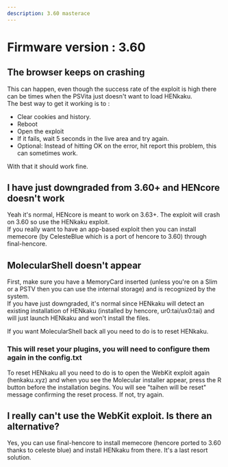 ```yaml
---
description: 3.60 masterace 
---
```


# Firmware version : 3.60

## The browser keeps on crashing

This can happen, even though the success rate of the exploit is high there can be times when the PSVita just doesn't want to load HENkaku.  
The best way to get it working is to :

* Clear cookies and history.
* Reboot
* Open the exploit
* If it fails, wait 5 seconds in the live area and try again.
* Optional: Instead of hitting OK on the error, hit report this problem, this can sometimes work.

With that it should work fine.

## I have just downgraded from 3.60+ and HENcore doesn't work

Yeah it's normal, HENcore is meant to work on 3.63+. The exploit will crash on 3.60 so use the HENkaku exploit.  
If you really want to have an app-based exploit then you can install memecore \(by CelesteBlue which is a port of hencore to 3.60\) through final-hencore.

## MolecularShell doesn't appear

First, make sure you have a MemoryCard inserted \(unless you're on a Slim or a PSTV then you can use the internal storage\) and is recognized by the system.  
If you have just downgraded, it's normal since HENkaku will detect an existing installation of HENkaku \(installed by hencore, ur0:tai/ux0:tai\) and will just launch HENkaku and won't install the files.

If you want MolecularShell back all you need to do is to reset HENkaku.

### This will reset your plugins, you will need to configure them again in the config.txt

To reset HENkaku all you need to do is to open the WebKit exploit again \(henkaku.xyz\) and when you see the Molecular installer appear, press the R button before the installation begins. You will see "taihen will be reset" message confirming the reset process. If not, try again.

## I really can't use the WebKit exploit. Is there an alternative?

Yes, you can use final-hencore to install memecore \(hencore ported to 3.60 thanks to celeste blue\) and install HENkaku from there. It's a last resort solution.

